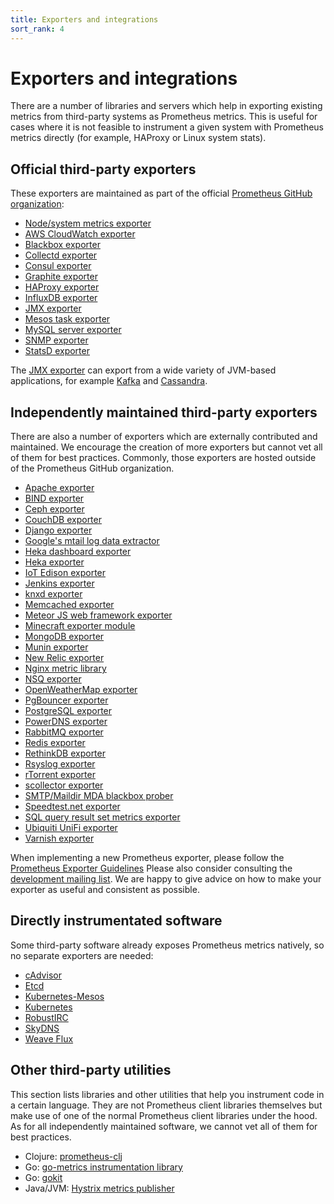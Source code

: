 ```yaml
---
title: Exporters and integrations
sort_rank: 4
---
```


# Exporters and integrations

There are a number of libraries and servers which help in exporting existing
metrics from third-party systems as Prometheus metrics. This is useful for
cases where it is not feasible to instrument a given system with Prometheus
metrics directly (for example, HAProxy or Linux system stats).

## Official third-party exporters

These exporters are maintained as part of the official
[Prometheus GitHub organization](https://github.com/prometheus):

   * [Node/system metrics exporter](https://github.com/prometheus/node_exporter)
   * [AWS CloudWatch exporter](https://github.com/prometheus/cloudwatch_exporter)
   * [Blackbox exporter](https://github.com/prometheus/blackbox_exporter)
   * [Collectd exporter](https://github.com/prometheus/collectd_exporter)
   * [Consul exporter](https://github.com/prometheus/consul_exporter)
   * [Graphite exporter](https://github.com/prometheus/graphite_exporter)
   * [HAProxy exporter](https://github.com/prometheus/haproxy_exporter)
   * [InfluxDB exporter](https://github.com/prometheus/influxdb_exporter)
   * [JMX exporter](https://github.com/prometheus/jmx_exporter)
   * [Mesos task exporter](https://github.com/prometheus/mesos_exporter)
   * [MySQL server exporter](https://github.com/prometheus/mysqld_exporter)
   * [SNMP exporter](https://github.com/prometheus/snmp_exporter)
   * [StatsD exporter](https://github.com/prometheus/statsd_exporter)

The [JMX exporter](https://github.com/prometheus/jmx_exporter) can export from a
wide variety of JVM-based applications, for example [Kafka](http://kafka.apache.org/) and
[Cassandra](http://cassandra.apache.org/).

## Independently maintained third-party exporters

There are also a number of exporters which are externally contributed
and maintained. We encourage the creation of more exporters but cannot
vet all of them for best practices. Commonly, those exporters are
hosted outside of the Prometheus GitHub organization.

   * [Apache exporter](https://github.com/neezgee/apache_exporter)
   * [BIND exporter](https://github.com/digitalocean/bind_exporter)
   * [Ceph exporter](https://github.com/digitalocean/ceph_exporter)
   * [CouchDB exporter](https://github.com/gesellix/couchdb-exporter)
   * [Django exporter](https://github.com/korfuri/django-prometheus)
   * [Google's mtail log data extractor](https://github.com/google/mtail)
   * [Heka dashboard exporter](https://github.com/docker-infra/heka_exporter)
   * [Heka exporter](https://github.com/imgix/heka_exporter)
   * [IoT Edison exporter](https://github.com/roman-vynar/edison_exporter)
   * [Jenkins exporter](https://github.com/RobustPerception/python_examples/tree/master/jenkins_exporter)
   * [knxd exporter](https://github.com/RichiH/knxd_exporter)
   * [Memcached exporter](https://github.com/Snapbug/memcache_exporter)
   * [Meteor JS web framework exporter](https://atmospherejs.com/sevki/prometheus-exporter)
   * [Minecraft exporter module](https://github.com/Baughn/PrometheusIntegration)
   * [MongoDB exporter](https://github.com/dcu/mongodb_exporter)
   * [Munin exporter](https://github.com/pvdh/munin_exporter)
   * [New Relic exporter](https://github.com/jfindley/newrelic_exporter)
   * [Nginx metric library](https://github.com/knyar/nginx-lua-prometheus)
   * [NSQ exporter](https://github.com/lovoo/nsq_exporter)
   * [OpenWeatherMap exporter](https://github.com/RichiH/openweathermap_exporter)
   * [PgBouncer exporter](http://git.cbaines.net/prometheus-pgbouncer-exporter/about)
   * [PostgreSQL exporter](https://github.com/wrouesnel/postgres_exporter)
   * [PowerDNS exporter](https://github.com/janeczku/powerdns_exporter)
   * [RabbitMQ exporter](https://github.com/kbudde/rabbitmq_exporter)
   * [Redis exporter](https://github.com/oliver006/redis_exporter)
   * [RethinkDB exporter](https://github.com/oliver006/rethinkdb_exporter)
   * [Rsyslog exporter](https://github.com/digitalocean/rsyslog_exporter)
   * [rTorrent exporter](https://github.com/mdlayher/rtorrent_exporter)
   * [scollector exporter](https://github.com/tgulacsi/prometheus_scollector)
   * [SMTP/Maildir MDA blackbox prober](https://github.com/cherti/mailexporter)
   * [Speedtest.net exporter](https://github.com/RichiH/speedtest_exporter)
   * [SQL query result set metrics exporter](https://github.com/chop-dbhi/prometheus-sql)
   * [Ubiquiti UniFi exporter](https://github.com/mdlayher/unifi_exporter)
   * [Varnish exporter](https://github.com/jonnenauha/prometheus_varnish_exporter)

When implementing a new Prometheus exporter, please follow the
[Prometheus Exporter Guidelines](/docs/instrumenting/exporter_guidelines)
Please also consider consulting the [development mailing
list](https://groups.google.com/forum/#!forum/prometheus-developers).  We are
happy to give advice on how to make your exporter as useful and consistent as
possible.

## Directly instrumentated software

Some third-party software already exposes Prometheus metrics natively, so no
separate exporters are needed:

   * [cAdvisor](https://github.com/google/cadvisor)
   * [Etcd](https://github.com/coreos/etcd)
   * [Kubernetes-Mesos](https://github.com/mesosphere/kubernetes-mesos)
   * [Kubernetes](https://github.com/GoogleCloudPlatform/kubernetes)
   * [RobustIRC](http://robustirc.net/)
   * [SkyDNS](https://github.com/skynetservices/skydns)
   * [Weave Flux](http://weaveworks.github.io/flux/)

## Other third-party utilities

This section lists libraries and other utilities that help you instrument code
in a certain language. They are not Prometheus client libraries themselves but
make use of one of the normal Prometheus client libraries under the hood. As
for all independently maintained software, we cannot vet all of them for best
practices.

   * Clojure: [prometheus-clj](https://github.com/soundcloud/prometheus-clj)
   * Go: [go-metrics instrumentation library](https://github.com/armon/go-metrics)
   * Go: [gokit](https://github.com/peterbourgon/gokit)
   * Java/JVM: [Hystrix metrics publisher](https://github.com/soundcloud/prometheus-hystrix)
